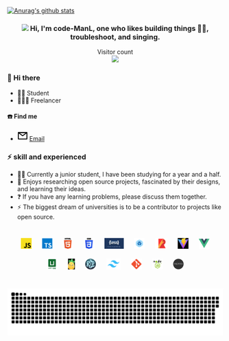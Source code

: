 [![Anurag's github stats](https://github-readme-stats.vercel.app/api?username=code-ManL&show_icons=true&theme=merko)](https://github.com/anuraghazra/github-readme-stats)


### <div align="center"><img src="https://raw.githubusercontent.com/iampavangandhi/iampavangandhi/master/gifs/Hi.gif" width="30"> Hi, I'm code-ManL, one who likes building things 👨‍💻, troubleshoot, and singing.</div>

<p align="center"> 
  Visitor count<br>
  <img src="https://profile-counter.glitch.me/code-ManL/count.svg" />
</p>

### 👋 Hi there

- 🧑‍🎓 Student
- 🧑🏻‍💻 Freelancer

#### ☎️ Find me

- <img src="./icons/mail.svg"> [Email](773890440@qq.com)

### ⚡ skill and experienced

- 🧙🏻 Currently a junior student, I have been studying for a year and a half.
- 🧚 Enjoys researching open source projects, fascinated by their designs, and learning their ideas.
- ❓ If you have any learning problems, please discuss them together.
- ⚡ The biggest dream of universities is to be a contributor to projects like open source.

<br/>

<div align="center">
    <a  target="_blank">
        <img style="margin: 10px" src="skill/js.png"  height="25" />
    </a>
    <a  target="_blank">
        <img style="margin: 10px" src="skill/ts.png"  height="25" />
    </a>
    <a  target="_blank">
        <img style="margin: 10px" src="skill/h5.png"  height="25" />
    </a>
    <a  target="_blank">
        <img style="margin: 10px" src="skill/css3.png"  height="25" />
    </a>
    <a  target="_blank">
        <img style="margin: 10px" src="skill/less.png"  height="25" />
    </a>
    <a  target="_blank">
        <img style="margin: 10px" src="skill/webpack.png"  height="25" />
    </a>
    <a  target="_blank">
        <img style="margin: 10px" src="skill/rollup.png"  height="25" />
    </a>
    <a  target="_blank">
        <img style="margin: 10px" src="skill/vite.png"  height="25" />
    </a>
    <a  target="_blank">
        <img style="margin: 10px" src="skill/vue.png"  height="25" />
    </a>
    <a  target="_blank">
        <img style="margin: 10px" src="skill/uni.png"  height="25" />
    </a>
    <a  target="_blank">
        <img style="margin: 10px" src="skill/pinia.png"  height="25" />
    </a>
    <a  target="_blank">
        <img style="margin: 10px" src="skill/electron.png"  height="25" />
    </a>
    <a  target="_blank">
        <img style="margin: 10px" src="skill/tailwind.png"  height="25" />
    </a>
    <a  target="_blank">
        <img style="margin: 10px" src="skill/git.png"  height="25" />
    </a>
     <a  target="_blank">
        <img style="margin: 10px" src="skill/nodejs.png"  height="25" />
    </a>
     <a  target="_blank">
        <img style="margin: 10px" src="skill/express.png"  height="25" />
    </a>
</div>
<br/>

<a href=#><img src="contributions.svg"></a>
